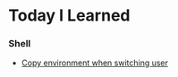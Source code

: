 # Today I Learned


### Shell

- [Copy environment when switching user](shell/copy-environment-when-switching-user.md)
